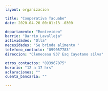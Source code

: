 ```yaml
---
layout: organizacion

title: "Cooperativa Tacuabe"
date: 2020-04-20 00:01:13 -0300

departamento: "Montevideo"
barrio: "Barrio Lavalleja"
actividades: "Olla"
necesidades: "Se brinda alimento "
telefono_contacto: "099057783"
direccion: "Clemeceau 937 Esq Cayetano silva"

otros_contactos: "093967875"
horario: "12 a 17 hrs"
aclaraciones: ""
cuenta_bancaria: ""

---
```

